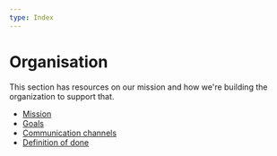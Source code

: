 ```yaml
---
type: Index
---
```


# Organisation

This section has resources on our mission and how we're building the organization to support that.

* [Mission](mission.md)
* [Goals](goals.md)
* [Communication channels](communication-channels.md)
* [Definition of done](definition-of-done.md)
